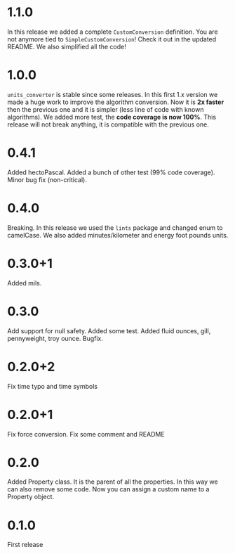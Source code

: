 # 1.1.0
In this release we added a complete `CustomConversion` definition. You are not anymore tied to `SimpleCustomConversion`! Check it out in the updated README. We also simplified all the code!

# 1.0.0
`units_converter` is stable since some releases. In this first 1.x version we made a huge work to improve the algorithm
conversion. Now it is **2x faster** then the previous one and it is simpler (less line of code with known algorithms).
We added more test, the **code coverage is now 100%**.
This release will not break anything, it is compatible with the previous one.

# 0.4.1
Added hectoPascal. Added a bunch of other test (99% code coverage). Minor bug fix (non-critical).

# 0.4.0
Breaking. In this release we used the `lints` package and changed enum to camelCase. We also added minutes/kilometer and
energy foot pounds units.

# 0.3.0+1
Added mils.

# 0.3.0
Add support for null safety. Added some test. Added fluid ounces, gill, pennyweight, troy ounce. Bugfix.

# 0.2.0+2
Fix time typo and time symbols

# 0.2.0+1
Fix force conversion. Fix some comment and README

# 0.2.0
Added Property class. It is the parent of all the properties. In this way we can also remove some code.
Now you can assign a custom name to a Property object.

# 0.1.0
First release
